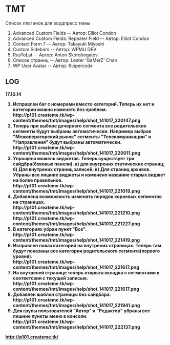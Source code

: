 TMT
===

Список плагинов для вордпресс темы

1. Advanced Custom Fields -- Автор: Elliot Condon
2. Advanced Custom Fields: Repeater Field -- Автор: Elliot Condon
3. Contact Form 7 -- Автор: Takayuki Miyoshi
4. Custom Sidebars --  Автор: WPMU DEV
5. RusToLat -- Автор: Anton Skorobogatov
6. Список страниц -- Автор: Lester 'GaMerZ' Chan
7. WP User Avatar -- Автор: flippercode

LOG
--------
<p><strong>17.10.14<strong></p>
<ol>
<li>Исправлен баг с номерами вместо категорий. Теперь их нет и категории можно изменять без проблем.<br />
http://p101.createme.tk/wp-content/themes/tmt/images/help/shot_141017_220147.png</li>
<li>Теперь при выборе дочернего сегмента все родительские сегменты будут выбраны автоматически. Например выбрав "Межоператорский рынок" сегменты "Телекомуникации" и "Направления" будут выбраны автоматически.<br />
http://p101.createme.tk/wp-content/themes/tmt/images/help/shot_141017_220011.png</li>
<li>Упрощена можель виджетов. Теперь существует три сайдбра(боковых панели). а) для внутрених статических страниц; б) Для внутрених страниц записей; в) Для страниц архивов. Убраны все лишние виджеты и изменено название старых виджет на более правильное.<br />
http://p101.createme.tk/wp-content/themes/tmt/images/help/shot_141017_221019.png</li>
<li>Добавлена возможность изменять порядок корневых сегментов на страницах.<br />
http://p101.createme.tk/wp-content/themes/tmt/images/help/shot_141017_221210.png<br />
http://p101.createme.tk/wp-content/themes/tmt/images/help/shot_141017_221227.png</li>
<li>В категориях убран пункт "Все".<br />
http://p101.createme.tk/wp-content/themes/tmt/images/help/shot_141017_221419.png</li>
<li>Исправлен показ категорий на внутрених страницах. Теперь там будут показаны все категории родительского сегмента(первого уровня).<br />
http://p101.createme.tk/wp-content/themes/tmt/images/help/shot_141017_221617.png</li>
<li>На внутреней странице теперь открыта вкладка с сегментами в соответсвии с текущей записью.<br />
http://p101.createme.tk/wp-content/themes/tmt/images/help/shot_141017_221617.png</li>
<li>Добавлен шаблон страницы без сайдбара.<br />
http://p101.createme.tk/wp-content/themes/tmt/images/help/shot_141017_221941.png</li>
<li>Для групы пользователей "Автор" и "Редактор" убраны все лишние пункты меню в консоли.<br />
http://p101.createme.tk/wp-content/themes/tmt/images/help/shot_141017_222137.png</li>
</ol>


http://p101.createme.tk/
